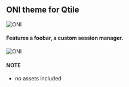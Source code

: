 ## ONI theme for Qtile

![ONI](https://raw.githubusercontent.com/olekatpyle/ONI_Qtile/main/.github/ONI.png)

#### Features a foobar, a custom session manager.
![ONI](https://raw.githubusercontent.com/olekatpyle/ONI_Qtile/main/.github/ONI_foobar.png)

#### NOTE
* no assets included
